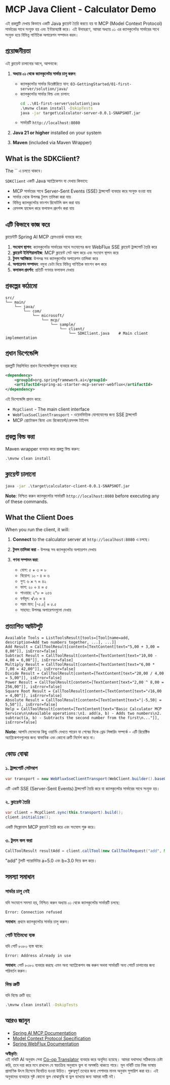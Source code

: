 <!--
CO_OP_TRANSLATOR_METADATA:
{
  "original_hash": "7074b9f4c8cd147c1c10f569d8508c82",
  "translation_date": "2025-06-11T13:08:05+00:00",
  "source_file": "03-GettingStarted/02-client/solution/java/README.md",
  "language_code": "bn"
}
-->
# MCP Java Client - Calculator Demo

এই প্রকল্পটি দেখায় কিভাবে একটি Java ক্লায়েন্ট তৈরি করতে হয় যা MCP (Model Context Protocol) সার্ভারের সাথে সংযুক্ত হয় এবং ইন্টারঅ্যাক্ট করে। এই উদাহরণে, আমরা অধ্যায় ০১ এর ক্যালকুলেটর সার্ভারের সাথে সংযুক্ত হয়ে বিভিন্ন গাণিতিক অপারেশন সম্পাদন করব।

## প্রয়োজনীয়তা

এই ক্লায়েন্ট চালানোর আগে, আপনাকে:

1. **অধ্যায় ০১ থেকে ক্যালকুলেটর সার্ভার চালু করুন**:
   - ক্যালকুলেটর সার্ভার ডিরেক্টরিতে যান: `03-GettingStarted/01-first-server/solution/java/`
   - ক্যালকুলেটর সার্ভার বিল্ড এবং চালান:
     ```cmd
     cd ..\01-first-server\solution\java
     .\mvnw clean install -DskipTests
     java -jar target\calculator-server-0.0.1-SNAPSHOT.jar
     ```
   - সার্ভারটি `http://localhost:8080`

2. **Java 21 or higher** installed on your system
3. **Maven** (included via Maven Wrapper)

## What is the SDKClient?

The `` এ চলতে থাকবে।

`SDKClient` একটি Java অ্যাপ্লিকেশন যা দেখায় কিভাবে:
- MCP সার্ভারের সাথে Server-Sent Events (SSE) ট্রান্সপোর্ট ব্যবহার করে সংযুক্ত হওয়া যায়
- সার্ভার থেকে উপলব্ধ টুলস তালিকা করা যায়
- বিভিন্ন ক্যালকুলেটর ফাংশন রিমোটলি কল করা যায়
- রেসপন্স হ্যান্ডেল করে ফলাফল প্রদর্শন করা যায়

## এটি কিভাবে কাজ করে

ক্লায়েন্টটি Spring AI MCP ফ্রেমওয়ার্ক ব্যবহার করে:

1. **সংযোগ স্থাপন**: ক্যালকুলেটর সার্ভারের সাথে সংযোগের জন্য WebFlux SSE ক্লায়েন্ট ট্রান্সপোর্ট তৈরি করে
2. **ক্লায়েন্ট ইনিশিয়ালাইজ**: MCP ক্লায়েন্ট সেট আপ করে এবং সংযোগ স্থাপন করে
3. **টুলস আবিষ্কার**: উপলব্ধ সব ক্যালকুলেটর অপারেশন তালিকা করে
4. **অপারেশন সম্পাদন**: নমুনা ডেটা দিয়ে বিভিন্ন গাণিতিক ফাংশন কল করে
5. **ফলাফল প্রদর্শন**: প্রতিটি গণনার ফলাফল দেখায়

## প্রকল্পের কাঠামো

```
src/
└── main/
    └── java/
        └── com/
            └── microsoft/
                └── mcp/
                    └── sample/
                        └── client/
                            └── SDKClient.java    # Main client implementation
```

## প্রধান ডিপেন্ডেন্সি

প্রকল্পটি নিম্নলিখিত প্রধান ডিপেন্ডেন্সিগুলো ব্যবহার করে:

```xml
<dependency>
    <groupId>org.springframework.ai</groupId>
    <artifactId>spring-ai-starter-mcp-server-webflux</artifactId>
</dependency>
```

এই ডিপেন্ডেন্সি প্রদান করে:
- `McpClient` - The main client interface
- `WebFluxSseClientTransport` - ওয়েবভিত্তিক যোগাযোগের জন্য SSE ট্রান্সপোর্ট
- MCP প্রোটোকল স্কিমা এবং রিকোয়েস্ট/রেসপন্স টাইপস

## প্রকল্প বিল্ড করা

Maven wrapper ব্যবহার করে প্রকল্প বিল্ড করুন:

```cmd
.\mvnw clean install
```

## ক্লায়েন্ট চালানো

```cmd
java -jar .\target\calculator-client-0.0.1-SNAPSHOT.jar
```

**Note**: নিশ্চিত করুন ক্যালকুলেটর সার্ভারটি `http://localhost:8080` before executing any of these commands.

## What the Client Does

When you run the client, it will:

1. **Connect** to the calculator server at `http://localhost:8080` এ চলছে।

2. **টুলস তালিকা করা** - উপলব্ধ সব ক্যালকুলেটর অপারেশন দেখায়  
3. **গণনা সম্পাদন করা**:
   - যোগ: ৫ + ৩ = ৮
   - বিয়োগ: ১০ - ৪ = ৬
   - গুণ: ৬ × ৭ = ৪২
   - ভাগ: ২০ ÷ ৪ = ৫
   - পাওয়ার: ২^৮ = ২৫৬
   - বর্গমূল: √১৬ = ৪
   - পরম মান: |-৫.৫| = ৫.৫
   - সাহায্য: উপলব্ধ অপারেশনগুলো দেখায়

## প্রত্যাশিত আউটপুট

```
Available Tools = ListToolsResult[tools=[Tool[name=add, description=Add two numbers together, ...], ...]]
Add Result = CallToolResult[content=[TextContent[text="5,00 + 3,00 = 8,00"]], isError=false]
Subtract Result = CallToolResult[content=[TextContent[text="10,00 - 4,00 = 6,00"]], isError=false]
Multiply Result = CallToolResult[content=[TextContent[text="6,00 * 7,00 = 42,00"]], isError=false]
Divide Result = CallToolResult[content=[TextContent[text="20,00 / 4,00 = 5,00"]], isError=false]
Power Result = CallToolResult[content=[TextContent[text="2,00 ^ 8,00 = 256,00"]], isError=false]
Square Root Result = CallToolResult[content=[TextContent[text="√16,00 = 4,00"]], isError=false]
Absolute Result = CallToolResult[content=[TextContent[text="|-5,50| = 5,50"]], isError=false]
Help = CallToolResult[content=[TextContent[text="Basic Calculator MCP Service\n\nAvailable operations:\n1. add(a, b) - Adds two numbers\n2. subtract(a, b) - Subtracts the second number from the first\n..."]], isError=false]
```

**Note**: আপনি মেভেনের কিছু ওয়ার্নিং দেখতে পারেন যা শেষের দিকে থ্রেড লিঙ্গারিং সম্পর্কে - এটি রিয়েক্টিভ অ্যাপ্লিকেশনগুলোর জন্য স্বাভাবিক এবং কোনো ত্রুটি নির্দেশ করে না।

## কোড বোঝা

### ১. ট্রান্সপোর্ট সেটআপ
```java
var transport = new WebFluxSseClientTransport(WebClient.builder().baseUrl("http://localhost:8080"));
```  
এটি একটি SSE (Server-Sent Events) ট্রান্সপোর্ট তৈরি করে যা ক্যালকুলেটর সার্ভারের সাথে সংযুক্ত হয়।

### ২. ক্লায়েন্ট তৈরি
```java
var client = McpClient.sync(this.transport).build();
client.initialize();
```  
একটি সিঙ্ক্রোনাস MCP ক্লায়েন্ট তৈরি করে এবং সংযোগ শুরু করে।

### ৩. টুলস কল করা
```java
CallToolResult resultAdd = client.callTool(new CallToolRequest("add", Map.of("a", 5.0, "b", 3.0)));
```  
"add" টুলটি প্যারামিটার a=5.0 এবং b=3.0 দিয়ে কল করে।

## সমস্যা সমাধান

### সার্ভার চালু নেই
যদি সংযোগে সমস্যা হয়, নিশ্চিত করুন অধ্যায় ০১ থেকে ক্যালকুলেটর সার্ভারটি চলছে:
```
Error: Connection refused
```  
**সমাধান**: প্রথমে ক্যালকুলেটর সার্ভার চালু করুন।

### পোর্ট ইতিমধ্যে ব্যস্ত
যদি পোর্ট ৮০৮০ ব্যস্ত থাকে:
```
Error: Address already in use
```  
**সমাধান**: পোর্ট ৮০৮০ ব্যবহার করছে এমন অন্য অ্যাপ্লিকেশন বন্ধ করুন অথবা সার্ভারটি অন্য পোর্টে চালানোর জন্য পরিবর্তন করুন।

### বিল্ড ত্রুটি
যদি বিল্ডে ত্রুটি হয়:
```cmd
.\mvnw clean install -DskipTests
```

## আরও জানুন

- [Spring AI MCP Documentation](https://docs.spring.io/spring-ai/reference/api/mcp/)
- [Model Context Protocol Specification](https://modelcontextprotocol.io/)
- [Spring WebFlux Documentation](https://docs.spring.io/spring-framework/docs/current/reference/html/web-reactive.html)

**অস্বীকৃতি**:  
এই নথিটি AI অনুবাদ সেবা [Co-op Translator](https://github.com/Azure/co-op-translator) ব্যবহার করে অনূদিত হয়েছে। আমরা যথাসাধ্য সঠিকতার চেষ্টা করি, তবে দয়া করে মনে রাখবেন যে স্বয়ংক্রিয় অনুবাদে ভুল বা অসঙ্গতি থাকতে পারে। মূল নথিটি তার নিজ ভাষায় প্রামাণিক উৎস হিসেবে বিবেচিত হওয়া উচিত। গুরুত্বপূর্ণ তথ্যের জন্য পেশাদার মানব অনুবাদ সুপারিশ করা হয়। এই অনুবাদের ব্যবহারে সৃষ্ট কোনো ভুল বোঝাবুঝি বা ভুল ব্যাখ্যার জন্য আমরা দায়ী নই।